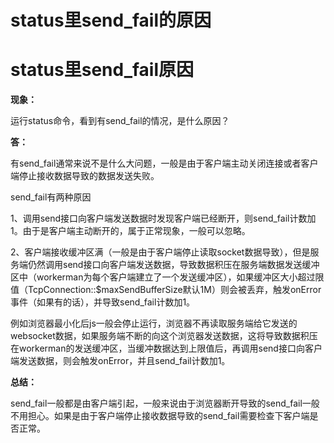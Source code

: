 # status里send\_fail的原因

# status里send\_fail原因

**现象：**

运行status命令，看到有send\_fail的情况，是什么原因？

**答：**

有send\_fail通常来说不是什么大问题，一般是由于客户端主动关闭连接或者客户端停止接收数据导致的数据发送失败。

send\_fail有两种原因

1、调用send接口向客户端发送数据时发现客户端已经断开，则send\_fail计数加1。由于是客户端主动断开的，属于正常现象，一般可以忽略。

2、客户端接收缓冲区满（一般是由于客户端停止读取socket数据导致），但是服务端仍然调用send接口向客户端发送数据，导致数据积压在服务端数据发送缓冲区中（workerman为每个客户端建立了一个发送缓冲区），如果缓冲区大小超过限值（TcpConnection::$maxSendBufferSize默认1M）则会被丢弃，触发onError事件（如果有的话），并导致send\_fail计数加1。

例如浏览器最小化后js一般会停止运行，浏览器不再读取服务端给它发送的websocket数据，如果服务端不断的向这个浏览器发送数据，这将导致数据积压在workerman的发送缓冲区，当缓冲数据达到上限值后，再调用send接口向客户端发送数据，则会触发onError，并且send\_fail计数加1。

**总结：**

send\_fail一般都是由客户端引起，一般来说由于浏览器断开导致的send\_fail一般不用担心。如果是由于客户端停止接收数据导致的send\_fail需要检查下客户端是否正常。